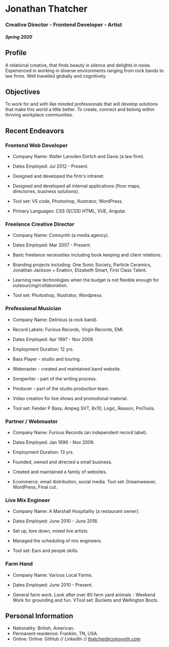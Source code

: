 # Jonathan Thatcher 
### Creative Director - Frontend Developer - Artist
##### Spring 2020
## Profile
A relational creative, that finds beauty in silence and delights in noise. Experienced in working in diverse environments ranging from rock bands to law firms. Well travelled globally and cognitively.
## Objectives
To work for and with like minded professionals that will develop solutions that make this world a little better. To create, connect and belong within thriving workplace communities.
## Recent Endeavors
### Frontend Web Developer
- Company Name: Waller Lansden Dortch and Davis (a law firm).
- Dates Employed: Jul 2012 -  Present.

 - Designed and developed the firm's intranet. 
 - Designed and developed all internal applications (floor maps, directories, business solutions).
 - Tool set: VS code, Photoshop, Illustrator, WordPress. 
 - Primary Languages: CSS (SCSS) HTML, VUE, Angular.
### Freelance Creative Director
- Company Name: Comsynth (a media agency).
- Dates Employed: Mar 2007 - Present.

- Basic freelance necessities including book keeping and client relations. 
- Branding projects including: One Sonic Society, Particle Ceramics, Jonathan Jackson + Enation, Elizabeth Smart, First Class Talent.
- Learning new technologies when the budget is not flexible enough for outsourcing/collaboration.
- Tool set: Photoshop, Illustrator, Wordpress.
### Professional Musician
- Company Name: Delirious (a rock band).
- Record Labels: Furious Records, Virgin Records, EMI.
- Dates Employed: Apr 1997 - Nov 2009. 
- Employment Duration: 12 yrs.

- Bass Player - studio and touring .
- Webmaster - created and maintained band website.
- Songwriter - part of the writing process.
- Producer -  part of the studio production team.
- Video creation for live shows and promotional material.
- Tool set: Fender P Bass, Ampeg SVT, 8x10, Logic, Reason, ProTools.
### Partner / Webmaster
- Company Name: Furious Records (an independent record label).
- Dates Employed: Jan 1996 - Nov 2009.
- Employment Duration: 13 yrs.

- Founded, owned and directed a small business.
- Created and maintained a family of websites. 
- Ecommerce, email distribution, social media.
Tool set: Dreamweaver, WordPress, Final cut.
### Live Mix Engineer
- Company Name: A Marshall Hospitality (a restaurant owner).
- Dates Employed: June 2010 - June 2018.


- Set up, tore down, mixed live artists.
- Managed the scheduling of mix engineers.
- Tool set: Ears and people skills.
### Farm Hand
- Company Name: Various Local Farms.
- Dates Employed: June 2010 - Present.

- General farm work. Look after over 80 farm yard animals -  Weekend Work for grounding and fun.
VTool set: Buckets and Wellington Boots.
## Personal Information

- Nationality: British, American.
- Permanent residence: Franklin, TN, USA.
- Online: Online: GitHub // LinkedIn // thatcher@comsynth.com

